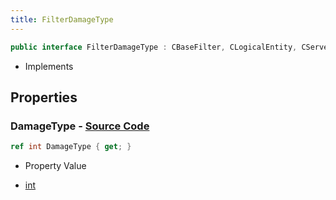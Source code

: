 ```yaml
---
title: FilterDamageType
---
```


```csharp
public interface FilterDamageType : CBaseFilter, CLogicalEntity, CServerOnlyEntity, CBaseEntity, CEntityInstance, ISchemaClass<CEntityInstance>, ISchemaClass<CBaseEntity>, ISchemaClass<CServerOnlyEntity>, ISchemaClass<CLogicalEntity>, ISchemaClass<CBaseFilter>, ISchemaClass<FilterDamageType>, ISchemaField, ISchemaClass, INativeHandle
```

- Implements

## Properties

### **DamageType** - [Source Code](https://github.com/swiftly-solution/swiftlys2/blob/main/managed/src/SwiftlyS2.Generated/Schemas/Interfaces/FilterDamageType.cs#L16)

```csharp
ref int DamageType { get; }
```

- Property Value

- [int](https://learn.microsoft.com/dotnet/api/system.int32)

